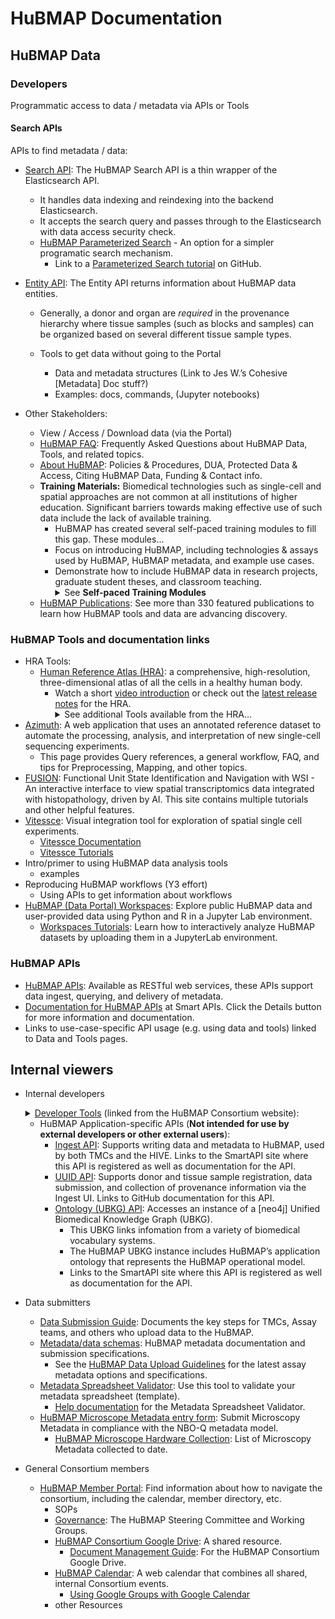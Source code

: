 # HuBMAP Documentation
## HuBMAP Data
### Developers
Programmatic access to data / metadata via APIs or Tools
#### Search APIs
APIs to find metadata / data:
- <a href="https://smart-api.info/ui/7aaf02b838022d564da776b03f357158">Search API</a>: The HuBMAP Search API is a thin wrapper of the Elasticsearch API.
  - It handles data indexing and reindexing into the backend Elasticsearch.
  - It accepts the search query and passes through to the Elasticsearch with data access security check.
  - <a href="https://docs.hubmapconsortium.org/param-search/">HuBMAP Parameterized Search</a> - An option for a simpler programatic search mechanism.
     - Link to a <a href="https://github.com/hubmapconsortium/search-api/blob/main/examples/Parameter%20Search%20and%20Download%20Tutorial.ipynb">Parameterized Search tutorial</a> on GitHub.
       
 - <a href="https://smart-api.info/ui/0065e419668f3336a40d1f5ab89c6ba3">Entity API</a>: The Entity API returns information about HuBMAP data entities.
   - Generally, a donor and organ are _required_ in the provenance hierarchy where tissue samples (such as blocks and samples) can be organized based on several different tissue sample types.
   
    - Tools to get data without going to the Portal
      - Data and metadata structures (Link to Jes W.’s Cohesive [Metadata] Doc stuff?)
      - Examples: docs, commands, (Jupyter notebooks) 
- Other Stakeholders:
  - View / Access / Download data (via the Portal)
  - <a href="https://docs.hubmapconsortium.org/faq">HuBMAP FAQ</a>: Frequently Asked Questions about HuBMAP Data, Tools, and related topics.
  - <a href="https://docs.hubmapconsortium.org/about">About HuBMAP</a>: Policies & Procedures, DUA, Protected Data & Access, Citing HuBMAP Data, Funding & Contact info.
  - **Training Materials:** Biomedical technologies such as single-cell and spatial approaches are not common at all institutions of higher education. Significant barriers towards making effective use of such data include the lack of available training.
    - HuBMAP has created several self-paced training modules to fill this gap. These modules...
    - Focus on introducing HuBMAP, including technologies & assays used by HuBMAP, HuBMAP metadata, and example use cases.
    - Demonstrate how to include HuBMAP data in research projects, graduate student theses, and classroom teaching.
      <details>
      <summary>See <b>Self-paced Training Modules</b></summary>
      <ul>
          <li> <a href="https://expand.iu.edu/browse/sice/cns/courses/hubmap-visible-human-mooc">Visible Human MOOC</a>: An overview of HuBMAP and introduction to data acquisition, analysis, and visualization.</li>
          <li> <a href="https://github.com/hubmapconsortium/hubmap-data-exploration-workshop/blob/main/HuBMAP_scRNAseq_HBM538_PHSC_677_Bridges2_Jupyter_Notebook_version_02.ipynb">Intro to Single-Cell RNA-Seq Data Analysis</a>: Become proficient in single cell RNA-seq data analysis from HuBMAP.</li>
          <li><a href="https://github.com/hubmapconsortium/hubmap-data-exploration-workshop/blob/main/HuBMAP_Gene_Ontology_Enrichment_Analysis_(GOEA)_with_goatools_HBM538_PHSC_677.ipynb">Venn Diagrams for Comparing Marker Genes </a>: Generate Venn & Super Venn Diagrams to compare marker genes.</li>
          <li><a href="https://github.com/hubmapconsortium/hubmap-data-exploration-workshop/blob/main/HuBMAP_String_Database_protein_protein_interaction_networks_version_03_HBM538_PHSC_677.ipynb">Protein-Protein Interaction Networks</a>: Generate these networks from a list of marker genes with Python's stringdb library.</li>
          <li><a href="https://github.com/hubmapconsortium/hubmap-data-exploration-workshop/blob/main/HuBMAP_Gene_Ontology_Enrichment_Analysis_(GOEA)_with_goatools_HBM538_PHSC_677.ipynb">Gene Ontology Enrichment Analysis</a>: Use the Python goatools library for gene ontology enrichment analysis.</li>
    </ul>
   </details>
   
  - <a href="https://hubmapconsortium.org/featured-publications/">HuBMAP Publications</a>: See more than 330 featured publications to learn how HuBMAP tools and data are advancing discovery.

### HuBMAP Tools and documentation links
- HRA Tools:
  - <a href="https://humanatlas.io">Human Reference Atlas (HRA)</a>: a comprehensive, high-resolution, three-dimensional atlas of all the cells in a healthy human body.
    - Watch a short <a href="https://www.youtube.com/watch?v=DDmP_7vDy-o">video introduction</a> or check out the <a href="https://humanatlas.io/release-notes/v2.1">latest release notes</a> for the HRA.
      <details>
      <summary>See additional Tools available from the HRA... </summary>
      <ul>
        <li><a href="https://humanatlas.io/asctb-reporter">(ASCT+B) Reporter</a>: Compare Anatomical Structures, Cell Types, and Biomarker Tables with this visualization tool. Watch a <a href="https://youtu.be/pzUFmDhQEO8">tutorial video</a> for the ASCT+B Reporter.</li>
        <li><a href="https://humanatlas.io/cell-population-graphs">Cell Population Graphs</a>: An interactive tool for exploring and comparing cell populations.</li>
        <li><a href="https://humanatlas.io/registration-user-interface">Registration User Interface (RUI)</a>: Register and annotate organs. Includes an overview of the interface, basic steps for using the RUI, a short video tutorial, and a link to the RUI. Link to the <a href="https://zenodo.org/records/6628366"> RUI SOP</a>.</li>
        <li><a href="https://humanatlas.io/exploration-user-interface">Exploration User Interface (EUI)</a>: Interact with registered organs. Includes an overview of the interface, basic steps for using the EUI, short video tutorials, and a link to the EUI.</li>
        <li><a href="https://humanatlas.io/organ-gallery-in-vr">VR Organ Gallery</a>: Immersive experience for exploring organs. Includes an overview of the Organ Gallery, an opportunity to provide feedback, and documentation. See also the <a href="https://github.com/cns-iu/hra-organ-gallery-in-vr/blob/main/README.md">README</a> for the VR Organ Gallery.</li>
        <li><a href="https://humanatlas.io/millitome">Millitome</a>: 3D-printed tool for organ sectioning. Read an overview of millitomes, see images of 3-D printed millitomes, and browse the latest millitome gallery.</li>
        <li><a href="https://humanatlas.io/api">APIs</a> for querying and interacting with the HRA.</li>
     </ul></details>
- <a href="https://azimuth.hubmapconsortium.org/?_gl=1*w6lgc7*_ga*MjAwNDc0MTM0OC4xNzE0NzUzMTY4*_ga_N77K0HBGRV*MTcyMjQ4NDIwNi4zMzkuMC4xNzIyNDg0MjA2LjAuMC4w">Azimuth</a>: A web application that uses an annotated reference dataset to automate the processing, analysis, and interpretation of new single-cell sequencing experiments.
  - This page provides Query references, a general workflow, FAQ, and tips for Preprocessing, Mapping, and other topics.
- <a href="http://fusion.hubmapconsortium.org/">FUSION</a>: Functional Unit State Identification and Navigation with WSI - An interactive interface to view spatial transcriptomics data integrated with histopathology, driven by AI. This site contains multiple tutorials and other helpful features.
- <a href="https://vitessce.io/">Vitessce</a>: Visual integration tool for exploration of spatial single cell experiments.
  - <a href="https://vitessce.io/docs/">Vitessce Documentation</a>
  - <a href="https://vitessce.io/docs/tutorials/">Vitessce Tutorials</a>
- Intro/primer to using HuBMAP data analysis tools
  - examples
- Reproducing HuBMAP workflows (Y3 effort)
  - Using APIs to get information about workflows
- <a href="https://portal.hubmapconsortium.org/workspaces">HuBMAP (Data Portal) Workspaces</a>: Explore public HuBMAP data and user-provided data using Python and R in a Jupyter Lab environment.
  - <a href="https://portal.hubmapconsortium.org/tutorials/workspaces">Workspaces Tutorials</a>: Learn how to interactively analyze HuBMAP datasets by uploading them in a JupyterLab environment.

### HuBMAP APIs 
- <a href="https://docs.hubmapconsortium.org/apis.html">HuBMAP APIs</a>: Available as RESTful web services, these APIs support data ingest, querying, and delivery of metadata.
- <a href="https://smart-api.info/registry?q=hubmap">Documentation for HuBMAP APIs</a> at Smart APIs. Click the Details button for more information and documentation.
- Links to use-case-specific API usage (e.g. using data and tools) linked to Data and Tools pages.

## Internal viewers
- Internal developers
  <details>
      <summary><a href="https://hubmapconsortium.org/member-portal/developer-information/">Developer Tools</a> (linked from the HuBMAP Consortium website):</summary>
      <ul>
          <li>HIVE Infrastructure accounts</li>
          <li>Access to HuBMAP AWS</li>
          <li>DockerHub</li>
          <li>Access to HuBMAP Folders via Globus</li>
          <li>HuBMAP workspace in GitHub</li>                                                                                                                                                                  <li>HuBMAP workspace in protocols.io</li>
          <li>Data Authentication</li>
      </ul></details>
      
  - HuBMAP Application-specific APIs (**Not intended for use by external developers or other external users**):
    - <a href="https://smart-api.info/ui/5a6bea1158d2652743c7a201fdb1c44d">Ingest API</a>: Supports writing data and metadata to HuBMAP, used by both TMCs and the HIVE. Links to the SmartAPI site where this API is registered as well as documentation for the API.
    - <a href="https://github.com/hubmapconsortium/uuid-api">UUID API</a>: Supports donor and tissue sample registration, data submission, and collection of provenance information via the Ingest UI. Links to GitHub documentation for this API.
    - <a href="https://smart-api.info/ui/96e5b5c0b0efeef5b93ea98ac2794837">Ontology (UBKG) API</a>: Accesses an instance of a [neo4j] Unified Biomedical Knowledge Graph (UBKG).
      - This UBKG links infomation from a variety of biomedical vocabulary systems.
      - The HuBMAP UBKG instance includes HuBMAP’s application ontology that represents the HuBMAP operational model.
      - Links to the SmartAPI site where this API is registered as well as documentation for the API.
- Data submitters
  - <a href="https://docs.hubmapconsortium.org/data-submission/">Data Submission Guide</a>: Documents the key steps for TMCs, Assay teams, and others who upload data to the HuBMAP.
  - <a href="https://docs.hubmapconsortium.org/metadata">Metadata/data schemas</a>: HuBMAP metadata documentation and submission specifications.
    -  See the <a href="https://hubmapconsortium.github.io/ingest-validation-tools/">HuBMAP Data Upload Guidelines</a> for the latest assay metadata options and specifications.
  - <a href="https://metadatavalidator.metadatacenter.org/">Metadata Spreadsheet Validator</a>: Use this tool to validate your metadata spreadsheet (template).
    - <a href="https://metadatacenter.github.io/spreadsheet-validator-docs/">Help documentation</a> for the Metadata Spreadsheet Validator.
  - <a href="https://docs.google.com/forms/d/14tBFAfMy82qQGAR1ECIljCJDaHxQUS-o6z0526jpUuQ/edit?ts=662feb8b">HuBMAP Microscope Metadata entry form</a>: Submit Microscopy Metadata in compliance with the NBO-Q metadata model.
    - <a href="https://docs.google.com/spreadsheets/d/1Ju1_mvqTk1B8I8Ot6EKFKZuQbwkJy4NwzVgwoITWWYw/edit?gid=0#gid=0">HuBMAP Microscope Hardware Collection</a>: List of Microscopy Metadata collected to date.
- General Consortium members 
  - <a href="https://hubmapconsortium.org/member-portal/">HuBMAP Member Portal</a>: Find information about how to navigate the consortium, including the calendar, member directory, etc. 
    - SOPs
    - <a href="https://hubmapconsortium.org/working-groups/">Governance</a>: The HuBMAP Steering Committee and Working Groups.
    - <a href="https://drive.google.com/drive/folders/1jbgzo_MpA7lVv9rmmgxP1Zfuegwis31E">HuBMAP Consortium Google Drive</a>: A shared resource.
      - <a href="https://hubmapconsortium.org/guide-doc-management">Document Management Guide</a>: For the HuBMAP Consortium Google Drive.
    - <a href="https://hubmapconsortium.org/hubmap-calendar/">HuBMAP Calendar</a>: A web calendar that combines all shared, internal Consortium events.
      - <a href="https://docs.google.com/document/d/e/2PACX-1vRyir3ozru4TB3SU79b-_psN3BFxr6BsWORnUFP53_jU1vQAAQe1feRSgXTWqHfrLfqo1NgOHNvgS78/pub">Using Google Groups with Google Calendar</a>
    - other Resources
